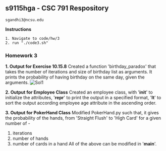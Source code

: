 ## s9115hga - CSC 791 Respository
    sgandhi3@ncsu.edu
    
**Instructions**

    1. Navigate to code/hw/3
    2. run "./code3.sh"

### Homework 3

**1. Output for Exercise 10.15.8**
Created a function 'birthday_paradox' that takes the number of iterations and size of birthday list as arguments.
It prints the probability of having birthday on the same day, given the arguments.
![Sol1](https://cloud.githubusercontent.com/assets/7557398/9855436/2d0032be-5adc-11e5-8259-02b4ef51f216.JPG)

**2. Output for Employee Class**
Created an employee class, with '__init__' to initialize the attributes, '__repr__' to print the output in a specified format, '__lt__' to sort the output according employee age attribute in the ascending order.

**3. Output for PokerHand Class**
Modified PokerHand.py such that, it gives the probability of the hands, from 'Straight Flush' to 'High Card' for a given number of -
1. iterations
2. number of hands
3. number of cards in a hand
All of the above can be modified in '__main__'.
